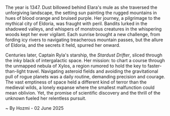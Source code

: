 
The year is 1347.  Dust billowed behind Elara's mule as she traversed the unforgiving landscape, the setting sun painting the rugged mountains in hues of blood orange and bruised purple.  Her journey, a pilgrimage to the mythical city of Eldoria, was fraught with peril.  Bandits lurked in the shadowed valleys, and whispers of monstrous creatures in the whispering woods kept her ever vigilant. Each sunrise brought a new challenge, from fording icy rivers to navigating treacherous mountain passes, but the allure of Eldoria, and the secrets it held, spurred her onward.

Centuries later, Captain Ryla's starship, the *Stardust Drifter*, sliced through the inky black of intergalactic space.  Her mission: to chart a course through the unmapped nebula of Xylos, a region rumored to hold the key to faster-than-light travel.  Navigating asteroid fields and avoiding the gravitational pull of rogue planets was a daily routine, demanding precision and courage.  The vast emptiness of space held a different kind of terror than the medieval wilds, a lonely expanse where the smallest malfunction could mean oblivion.  Yet, the promise of scientific discovery and the thrill of the unknown fueled her relentless pursuit.

~ By Hozmi - 02 June 2025
